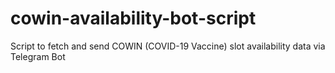 # cowin-availability-bot-script
Script to fetch and send COWIN (COVID-19 Vaccine) slot availability data via Telegram Bot
